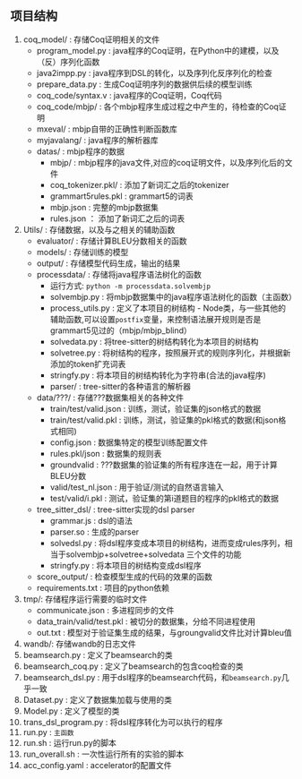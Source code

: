 ## 项目结构
1. coq_model/ : 存储Coq证明相关的文件
   - program_model.py : java程序的Coq证明，在Python中的建模，以及（反）序列化函数
   - java2impp.py : java程序到DSL的转化，以及序列化反序列化的检查
   - prepare_data.py : 生成Coq证明序列的数据供后续的模型训练
   - coq_code/syntax.v : java程序的Coq证明，Coq代码
   - coq_code/mbjp/ : 各个mbjp程序生成过程之中产生的，待检查的Coq证明
   - mxeval/ : mbjp自带的正确性判断函数库
   - myjavalang/ : java程序的解析器库
   - datas/ : mbjp程序的数据
     - mbjp/ : mbjp程序的java文件,对应的coq证明文件，以及序列化后的文件
     - coq_tokenizer.pkl/ : 添加了新词汇之后的tokenizer
     - grammart5rules.pkl : grammart5的词表
     - mbjp.json : 完整的mbjp数据集
     - rules.json ： 添加了新词汇之后的词表
2. Utils/ : 存储数据，以及与之相关的辅助函数
   - evaluator/ : 存储计算BLEU分数相关的函数
   - models/ : 存储训练的模型
   - output/ : 存储模型代码生成，输出的结果
   - processdata/ : 存储将java程序语法树化的函数
     - 运行方式: `python -m processdata.solvembjp`
     - solvembjp.py : 将mbjp数据集中的java程序语法树化的函数（主函数）
     - process_utils.py : 定义了本项目的树结构 - Node类，与一些其他的辅助函数,可以设置`postfix`变量，来控制语法展开规则是否是grammart5见过的（mbjp/mbjp_blind）
     - solvedata.py : 将tree-sitter的树结构转化为本项目的树结构
     - solvetree.py : 将树结构的程序，按照展开式的规则序列化，并根据新添加的token扩充词表
     - stringfy.py : 将本项目的树结构转化为字符串(合法的java程序)
     - parser/ : tree-sitter的各种语言的解析器
   - data/???/ : 存储???数据集相关的各种文件
     - train/test/valid.json : 训练，测试，验证集的json格式的数据
     - train/test/valid.pkl : 训练，测试，验证集的pkl格式的数据(和json格式相同)
     - config.json : 数据集特定的模型训练配置文件
     - rules.pkl/json : 数据集的规则表
     - groundvalid : ???数据集的验证集的所有程序连在一起，用于计算BLEU分数
     - valid/test_nl.json : 用于验证/测试的自然语言输入
     - test/valid/i.pkl : 测试，验证集的第i道题目的程序的pkl格式的数据
   - tree_sitter_dsl/ : tree-sitter实现的dsl parser
     - grammar.js : dsl的语法
     - parser.so : 生成的parser
     - solvedsl.py : 将dsl程序变成本项目的树结构，进而变成rules序列，相当于solvembjp+solvetree+solvedata 三个文件的功能
     - stringfy.py : 将本项目的树结构变成dsl程序
   - score_output/ : 检查模型生成的代码的效果的函数
   - requirements.txt : 项目的python依赖
3. tmp/: 存储程序运行需要的临时文件
   - communicate.json : 多进程同步的文件
   - data_train/valid/test.pkl : 被切分的数据集，分给不同进程使用
   - out.txt : 模型对于验证集生成的结果，与groungvalid文件比对计算bleu值
4. wandb/: 存储wandb的日志文件
5. beamsearch.py : 定义了beamsearch的类
6. beamsearch_coq.py : 定义了beamsearch的包含coq检查的类
7. beamsearch_dsl.py : 用于dsl程序的beamsearch代码，和`beamsearch.py`几乎一致
8.  Dataset.py : 定义了数据集加载与使用的类
9.  Model.py : 定义了模型的类
10. trans_dsl_program.py : 将dsl程序转化为可以执行的程序
11. run.py : `主函数`
12. run.sh : 运行run.py的脚本
13. run_overall.sh : 一次性运行所有的实验的脚本
14. acc_config.yaml : accelerator的配置文件
